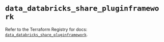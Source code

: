 # `data_databricks_share_pluginframework`

Refer to the Terraform Registry for docs: [`data_databricks_share_pluginframework`](https://registry.terraform.io/providers/databricks/databricks/1.73.0/docs/data-sources/share_pluginframework).
